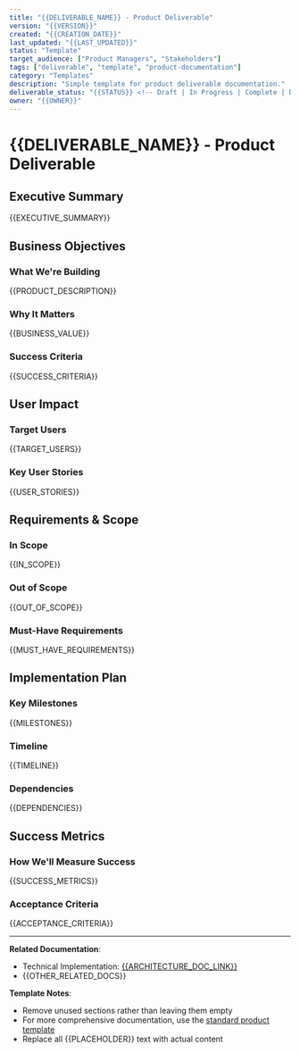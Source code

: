 ```yaml
---
title: "{{DELIVERABLE_NAME}} - Product Deliverable"
version: "{{VERSION}}"
created: "{{CREATION_DATE}}"
last_updated: "{{LAST_UPDATED}}"
status: "Template"
target_audience: ["Product Managers", "Stakeholders"]
tags: ["deliverable", "template", "product-documentation"]
category: "Templates"
description: "Simple template for product deliverable documentation."
deliverable_status: "{{STATUS}} <!-- Draft | In Progress | Complete | Delivered -->"
owner: "{{OWNER}}"
---
```


# {{DELIVERABLE_NAME}} - Product Deliverable

## Executive Summary

<!-- 2-3 sentences describing what we're building and why it matters -->
{{EXECUTIVE_SUMMARY}}

## Business Objectives

### What We're Building
{{PRODUCT_DESCRIPTION}}

### Why It Matters
{{BUSINESS_VALUE}}

### Success Criteria
{{SUCCESS_CRITERIA}}

## User Impact

### Target Users
{{TARGET_USERS}}

### Key User Stories
{{USER_STORIES}}

## Requirements & Scope

### In Scope
{{IN_SCOPE}}

### Out of Scope  
{{OUT_OF_SCOPE}}

### Must-Have Requirements
{{MUST_HAVE_REQUIREMENTS}}

## Implementation Plan

### Key Milestones
{{MILESTONES}}

### Timeline
{{TIMELINE}}

### Dependencies
{{DEPENDENCIES}}

## Success Metrics

### How We'll Measure Success
{{SUCCESS_METRICS}}

### Acceptance Criteria
{{ACCEPTANCE_CRITERIA}}

---

**Related Documentation**:
- Technical Implementation: [{{ARCHITECTURE_DOC_LINK}}](../../architecture/{{ARCHITECTURE_DOC_NAME}})
- {{OTHER_RELATED_DOCS}}

**Template Notes**:
- Remove unused sections rather than leaving them empty
- For more comprehensive documentation, use the [standard product template](../standard/deliverable.template.md)
- Replace all {{PLACEHOLDER}} text with actual content